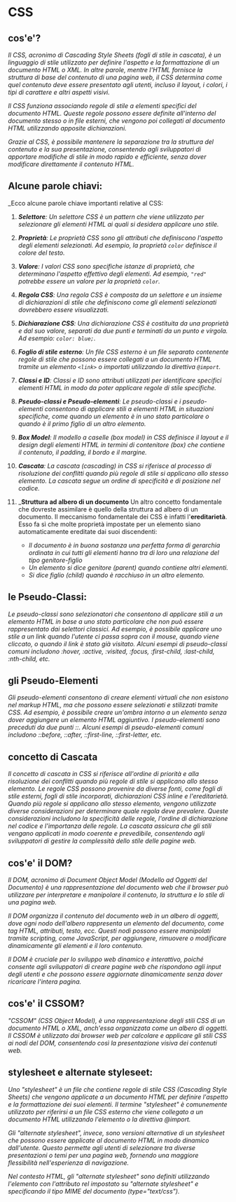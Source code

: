 # CSS

## cos'e'?

_Il CSS, acronimo di Cascading Style Sheets (fogli di stile in cascata), è un linguaggio di stile utilizzato per definire l'aspetto e la formattazione di un documento HTML o XML. In altre parole, mentre l'HTML fornisce la struttura di base del contenuto di una pagina web, il CSS determina come quel contenuto deve essere presentato agli utenti, incluso il layout, i colori, i tipi di carattere e altri aspetti visivi._

_Il CSS funziona associando regole di stile a elementi specifici del documento HTML. Queste regole possono essere definite all'interno del documento stesso o in file esterni, che vengono poi collegati al documento HTML utilizzando apposite dichiarazioni._

_Grazie al CSS, è possibile mantenere la separazione tra la struttura del contenuto e la sua presentazione, consentendo agli sviluppatori di apportare modifiche di stile in modo rapido e efficiente, senza dover modificare direttamente il contenuto HTML._

## Alcune parole chiavi:

_Ecco alcune parole chiave importanti relative al CSS:

1. _**Selettore**: Un selettore CSS è un pattern che viene utilizzato per selezionare gli elementi HTML ai quali si desidera applicare uno stile._

2. _**Proprietà**: Le proprietà CSS sono gli attributi che definiscono l'aspetto degli elementi selezionati. Ad esempio, la proprietà `color` definisce il colore del testo._

3. _**Valore**: I valori CSS sono specifiche istanze di proprietà, che determinano l'aspetto effettivo degli elementi. Ad esempio, `"red"` potrebbe essere un valore per la proprietà `color`._

4. _**Regola CSS**: Una regola CSS è composta da un selettore e un insieme di dichiarazioni di stile che definiscono come gli elementi selezionati dovrebbero essere visualizzati._

5. _**Dichiarazione CSS**: Una dichiarazione CSS è costituita da una proprietà e dal suo valore, separati da due punti e terminati da un punto e virgola. Ad esempio: `color: blue;`._

6. _**Foglio di stile esterno**: Un file CSS esterno è un file separato contenente regole di stile che possono essere collegati a un documento HTML tramite un elemento `<link>` o importati utilizzando la direttiva `@import`._

7. _**Classi e ID**: Classi e ID sono attributi utilizzati per identificare specifici elementi HTML in modo da poter applicare regole di stile specifiche._

8. _**Pseudo-classi e Pseudo-elementi**: Le pseudo-classi e i pseudo-elementi consentono di applicare stili a elementi HTML in situazioni specifiche, come quando un elemento è in uno stato particolare o quando è il primo figlio di un altro elemento._

9. _**Box Model**: Il modello a caselle (box model) in CSS definisce il layout e il design degli elementi HTML in termini di contenitore (box) che contiene il contenuto, il padding, il bordo e il margine._

10. _**Cascata**: La cascata (cascading) in CSS si riferisce al processo di risoluzione dei conflitti quando più regole di stile si applicano allo stesso elemento. La cascata segue un ordine di specificità e di posizione nel codice._

11. _**Struttura ad albero di un documento**
Un altro concetto fondamentale che dovreste assimilare è quello della struttura ad albero di un
documento. Il meccanismo fondamentale dei CSS è infatti l'**ereditarietà**. Esso fa sì che molte
proprietà impostate per un elemento siano automaticamente ereditate dai suoi discendenti:
    * _Il documento è in buona sostanza una perfetta forma di gerarchia ordinata in cui tutti gli elementi
hanno tra di loro una relazione del tipo genitore-figlio_
    * _Un elemento si dice genitore (parent) quando contiene altri elementi._
    * _Si dice figlio (child) quando
è racchiuso in un altro elemento._

## le Pseudo-Classi:

_Le pseudo-classi sono selezionatori che consentono di applicare stili a un elemento HTML in base a uno stato particolare che non può essere rappresentato dai selettori classici. Ad esempio, è possibile applicare uno stile a un link quando l'utente ci passa sopra con il mouse, quando viene cliccato, o quando il link è stato già visitato. Alcuni esempi di pseudo-classi comuni includono :hover, :active, :visited, :focus, :first-child, :last-child, :nth-child, etc._

## gli Pseudo-Elementi

_Gli pseudo-elementi consentono di creare elementi virtuali che non esistono nel markup HTML, ma che possono essere selezionati e stilizzati tramite CSS. Ad esempio, è possibile creare un'ombra intorno a un elemento senza dover aggiungere un elemento HTML aggiuntivo. I pseudo-elementi sono preceduti da due punti ::. Alcuni esempi di pseudo-elementi comuni includono ::before, ::after, ::first-line, ::first-letter, etc._

## concetto di Cascata 

_Il concetto di cascata in CSS si riferisce all'ordine di priorità e alla risoluzione dei conflitti quando più regole di stile si applicano allo stesso elemento. Le regole CSS possono provenire da diverse fonti, come fogli di stile esterni, fogli di stile incorporati, dichiarazioni CSS inline e l'ereditarietà. Quando più regole si applicano allo stesso elemento, vengono utilizzate diverse considerazioni per determinare quale regola deve prevalere. Queste considerazioni includono la specificità delle regole, l'ordine di dichiarazione nel codice e l'importanza delle regole. La cascata assicura che gli stili vengano applicati in modo coerente e prevedibile, consentendo agli sviluppatori di gestire la complessità dello stile delle pagine web._

## cos'e' il DOM?

_Il DOM, acronimo di Document Object Model (Modello ad Oggetti del Documento) è una rappresentazione del documento web che il browser può utilizzare per interpretare e manipolare il contenuto, la struttura e lo stile di una pagina web._

_Il DOM organizza il contenuto del documento web in un albero di oggetti, dove ogni nodo dell'albero rappresenta un elemento del documento, come tag HTML, attributi, testo, ecc. Questi nodi possono essere manipolati tramite scripting, come JavaScript, per aggiungere, rimuovere o modificare dinamicamente gli elementi e il loro contenuto._

_Il DOM è cruciale per lo sviluppo web dinamico e interattivo, poiché consente agli sviluppatori di creare pagine web che rispondono agli input degli utenti e che possono essere aggiornate dinamicamente senza dover ricaricare l'intera pagina._

## cos'e' il CSSOM?

_"CSSOM" (CSS Object Model),  è una rappresentazione degli stili CSS di un documento HTML o XML, anch'essa organizzata come un albero di oggetti. Il CSSOM è utilizzato dai browser web per calcolare e applicare gli stili CSS ai nodi del DOM, consentendo così la presentazione visiva dei contenuti web._



## stylesheet e alternate styleseet:

_Uno "stylesheet" è un file che contiene regole di stile CSS (Cascading Style Sheets) che vengono applicate a un documento HTML per definire l'aspetto e la formattazione dei suoi elementi. Il termine "stylesheet" è comunemente utilizzato per riferirsi a un file CSS esterno che viene collegato a un documento HTML utilizzando l'elemento <link> o la direttiva @import._

_Gli "alternate stylesheet", invece, sono versioni alternative di un stylesheet che possono essere applicate al documento HTML in modo dinamico dall'utente. Questo permette agli utenti di selezionare tra diverse presentazioni o temi per una pagina web, fornendo una maggiore flessibilità nell'esperienza di navigazione._

_Nel contesto HTML, gli "alternate stylesheet" sono definiti utilizzando l'elemento <link> con l'attributo rel impostato su "alternate stylesheet" e specificando il tipo MIME del documento (type="text/css")._


